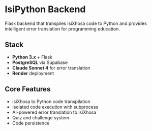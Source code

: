 # IsiPython Backend

Flask backend that transpiles isiXhosa code to Python and provides intelligent error translation for programming education.

## Stack

- **Python 3.x** + Flask
- **PostgreSQL** via Supabase
- **Claude Sonnet 4** for error translation
- **Render** deployment

## Core Features

- isiXhosa to Python code transpilation
- Isolated code execution with subprocess
- AI-powered error translation to isiXhosa
- Quiz and challenge system
- Code persistence
